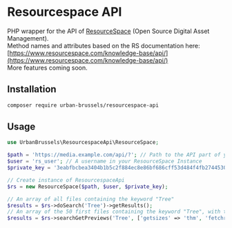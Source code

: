 # Resourcespace API
PHP wrapper for the API of [ResourceSpace](https://www.resourcespace.com/) (Open Source Digital Asset Management).    
Method names and attributes based on the RS documentation here: [https://www.resourcespace.com/knowledge-base/api/](https://www.resourcespace.com/knowledge-base/api/)    
More features coming soon.

## Installation

```sh
composer require urban-brussels/resourcespace-api
```

## Usage

```php 
use UrbanBrussels\ResourcespaceApi\ResourceSpace;

$path = 'https://media.example.com/api/?'; // Path to the API part of your ResourceSpace instance
$user = 'rs_user'; // A username in your ResourceSpace Instance
$private_key = '3eabfbcbea3404b1b5c2f884ec8e86bf686cff53d484f4fb2744530721ff65dzerrs'; // Available at https://media.example.com/pages/api_test.php

// Create instance of ResourcespaceApi
$rs = new ResourceSpace($path, $user, $private_key);

// An array of all files containing the keyword "Tree"
$results = $rs->doSearch('Tree')->getResults();
// An array of the 50 first files containing the keyword "Tree", with thumbnail links, sorted by descending resource id
$results = $rs->searchGetPreviews('Tree', ['getsizes' => 'thm', 'fetchrows' => 50, 'order_by' => 'resourceid', 'sort' => 'desc'])->getResults(); 

```
